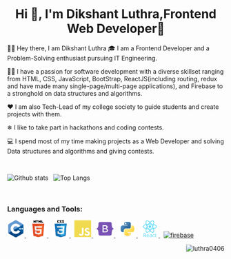 <!-- ### Hi there 👋 -->
<h1 align="center">Hi 👋, I'm Dikshant Luthra,Frontend Web Developer🚀</h1>
<p align="left">
🙍‍♂️ Hey there, I am Dikshant Luthra
🎓 I am a Frontend Developer and a Problem-Solving enthusiast pursuing IT Engineering.

👨‍💻 I have a passion for software development with a diverse skillset ranging from HTML, CSS, JavaScript, BootStrap, ReactJS(including routing, redux and have made many single-page/multi-page applications), and Firebase to a stronghold on data structures and algorithms.

❤ I am also Tech-Lead of my college society to guide students and create projects with them.

❄ I like to take part in hackathons and coding contests.

💻 I spend most of my time making projects as a Web Developer and solving Data structures and algorithms and giving contests. 
<p/>
<br />

![Github stats](https://github-readme-stats.vercel.app/api?username=diksh04&show_icons=true&theme=radical) 
&nbsp;
![Top Langs](https://github-readme-stats.vercel.app/api/top-langs/?username=diksh04&layout=compact&theme=radical)

<br />

<h3 align="left">Languages and Tools:</h3>
<p align="left">
	<a href="https://www.cplusplus.com/" target="_blank"> <img
			src="https://raw.githubusercontent.com/devicons/devicon/master/icons/cplusplus/cplusplus-original.svg"
			alt="c++" width="40" height="40" /> </a> &nbsp;
	<a href="https://www.w3.org/html/" target="_blank"> <img
			src="https://raw.githubusercontent.com/devicons/devicon/master/icons/html5/html5-original-wordmark.svg"
			alt="html5" width="40" height="40" /> </a> &nbsp;
	<a href="https://www.w3schools.com/css/" target="_blank"> <img
			src="https://raw.githubusercontent.com/devicons/devicon/master/icons/css3/css3-original-wordmark.svg"
			alt="css3" width="40" height="40" /> </a> &nbsp;
	<a href="https://www.javascript.com/" target="_blank"> <img
			src="https://raw.githubusercontent.com/devicons/devicon/master/icons/javascript/javascript-plain.svg"
			alt="js" width="40" height="40" /> </a> &nbsp;
	<a href="https://getbootstrap.com/" target="_blank"> <img
			src="https://raw.githubusercontent.com/devicons/devicon/master/icons/bootstrap/bootstrap-plain.svg"
			alt="bootstrap" width="40" height="40" /> </a> &nbsp;
	<a href="https://python.org" target="_blank"> <img
			src="https://raw.githubusercontent.com/devicons/devicon/master/icons/python/python-original.svg"
			alt="python" width="40" height="40" /> </a> &nbsp;
	<a href="https://reactjs.org" target="_blank"> <img
			src="https://raw.githubusercontent.com/devicons/devicon/master/icons/react/react-original-wordmark.svg"
			alt="react" width="40" height="40" /> </a> &nbsp;
	 <a href="https://firebase.google.com/" target="_blank" rel="noreferrer"> <img src="https://www.vectorlogo.zone/logos/firebase/firebase-icon.svg" alt="firebase" width="40" height="40"/> </a>
	
</p>
<p align="right"> <img src="https://komarev.com/ghpvc/?username=diksh04-1&label=Profile%20views&color=0e75b6&style=flat" alt="luthra0406" /> </p>


<!--
**diksh04/diksh04** is a ✨ _special_ ✨ repository because its `README.md` (this file) appears on your GitHub profile

Here are some ideas to get you started:

- 🔭 I’m currently working on ...
- 🌱 I’m currently learning ...
- 👯 I’m looking to collaborate on ...
- 🤔 I’m looking for help with ...
- 💬 Ask me about ...
- 📫 How to reach me: ...
- 😄 Pronouns: ...
- ⚡ Fun fact: ...
-->
